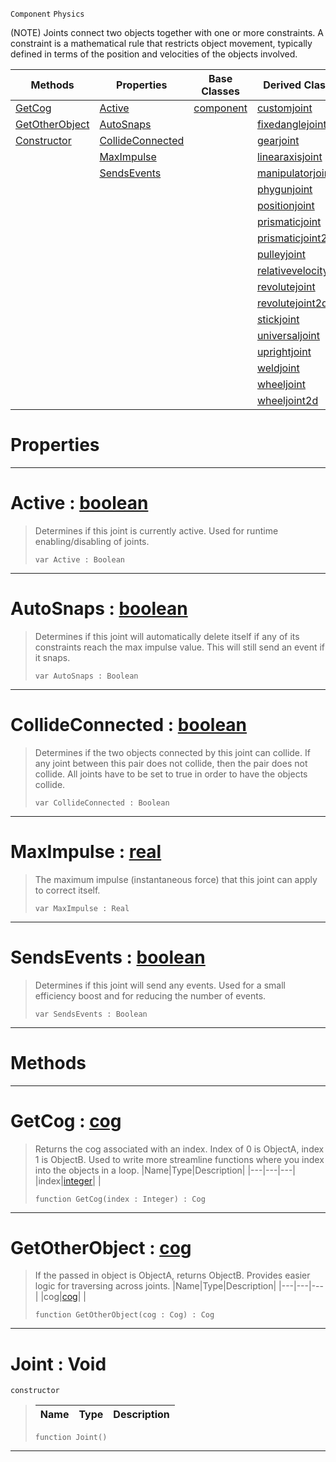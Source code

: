  `Component` `Physics`



(NOTE) Joints connect two objects together with one or more constraints. A constraint is a mathematical rule that restricts object movement, typically defined in terms of the position and velocities of the objects involved.

|Methods|Properties|Base Classes|Derived Classes|
|---|---|---|---|
|[ GetCog](joint.md#getcog-zilch-engine-docum)|[ Active](joint.md#active-zilch-engine-docum)|[component](component.md)|[customjoint](customjoint.md)|
|[ GetOtherObject](joint.md#getotherobject-zilch-engi)|[ AutoSnaps](joint.md#autosnaps-zilch-engine-do)| |[fixedanglejoint](fixedanglejoint.md)|
|[ Constructor](joint.md#joint-void)|[ CollideConnected](joint.md#collideconnected-zilch-en)| |[gearjoint](gearjoint.md)|
| |[ MaxImpulse](joint.md#maximpulse-zilch-engine-d)| |[linearaxisjoint](linearaxisjoint.md)|
| |[ SendsEvents](joint.md#sendsevents-zilch-engine)| |[manipulatorjoint](manipulatorjoint.md)|
| | | |[phygunjoint](phygunjoint.md)|
| | | |[positionjoint](positionjoint.md)|
| | | |[prismaticjoint](prismaticjoint.md)|
| | | |[prismaticjoint2d](prismaticjoint2d.md)|
| | | |[pulleyjoint](pulleyjoint.md)|
| | | |[relativevelocityjoint](relativevelocityjoint.md)|
| | | |[revolutejoint](revolutejoint.md)|
| | | |[revolutejoint2d](revolutejoint2d.md)|
| | | |[stickjoint](stickjoint.md)|
| | | |[universaljoint](universaljoint.md)|
| | | |[uprightjoint](uprightjoint.md)|
| | | |[weldjoint](weldjoint.md)|
| | | |[wheeljoint](wheeljoint.md)|
| | | |[wheeljoint2d](wheeljoint2d.md)|


 #  Properties


---  
 #  Active : [boolean](../nada_base_types/boolean.md)

> Determines if this joint is currently active. Used for runtime enabling/disabling of joints.
> ```TS:Nada
> var Active : Boolean


---  
 #  AutoSnaps : [boolean](../nada_base_types/boolean.md)

> Determines if this joint will automatically delete itself if any of its constraints reach the max impulse value. This will still send an event if it snaps.
> ```TS:Nada
> var AutoSnaps : Boolean


---  
 #  CollideConnected : [boolean](../nada_base_types/boolean.md)

> Determines if the two objects connected by this joint can collide. If any joint between this pair does not collide, then the pair does not collide. All joints have to be set to true in order to have the objects collide.
> ```TS:Nada
> var CollideConnected : Boolean


---  
 #  MaxImpulse : [real](../nada_base_types/real.md)

> The maximum impulse (instantaneous force) that this joint can apply to correct itself.
> ```TS:Nada
> var MaxImpulse : Real


---  
 #  SendsEvents : [boolean](../nada_base_types/boolean.md)

> Determines if this joint will send any events. Used for a small efficiency boost and for reducing the number of events.
> ```TS:Nada
> var SendsEvents : Boolean


---  
 #  Methods


---  
 #  GetCog : [cog](cog.md)

> Returns the cog associated with an index. Index of 0 is ObjectA, index 1 is ObjectB. Used to write more streamline functions where you index into the objects in a loop.
> |Name|Type|Description|
> |---|---|---|
> |index|[integer](../nada_base_types/integer.md)| |
> ```TS:Nada
> function GetCog(index : Integer) : Cog
> ``` 


---  
 #  GetOtherObject : [cog](cog.md)

> If the passed in object is ObjectA, returns ObjectB. Provides easier logic for traversing across joints.
> |Name|Type|Description|
> |---|---|---|
> |cog|[cog](cog.md)| |
> ```TS:Nada
> function GetOtherObject(cog : Cog) : Cog
> ``` 


---  
 #  Joint : Void

 `constructor`

> 
> |Name|Type|Description|
> |---|---|---|
> ```TS:Nada
> function Joint()
> ``` 


---  
 

 